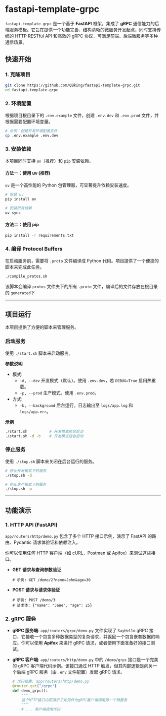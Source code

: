 # fastapi-template-grpc

`fastapi-template-grpc` 是一个基于 **FastAPI** 框架，集成了 **gRPC** 通信能力的后端服务模板。它旨在提供一个功能完善、结构清晰的微服务开发起点，同时支持传统的 HTTP RESTful API 和高效的 gRPC 协议，可满足前端、后端微服务等多种通信场景。

## 快速开始

### 1\. 克隆项目

```bash
git clone https://github.com/QBking/fastapi-template-grpc.git
cd fastapi-template-grpc
```

### 2\. 环境配置

根据项目根目录下的 `.env.example` 文件，创建 `.env.dev` 和 `.env.prod` 文件，并根据需要配置环境变量。

```bash
# 示例：创建开发环境配置文件
cp .env.example .env.dev
```

### 3\. 安装依赖

本项目同时支持 `uv`（推荐）和 `pip` 安装依赖。

#### 方法一：使用 uv (推荐)

`uv` 是一个高性能的 Python 包管理器，可显著提升依赖安装速度。

```bash
# 安装 uv
pip install uv

# 安装所有依赖
uv sync
```

#### 方法二：使用 pip

```bash
pip install -r requirements.txt
```

### 4\. 编译 Protocol Buffers

在启动服务前，需要将 `.proto` 文件编译成 Python 代码。项目提供了一个便捷的脚本来完成此任务。

```bash
./compile_protos.sh
```

该脚本会编译 `protos` 文件夹下的所有 `.proto` 文件，编译后的文件存放在根目录的 `generated`下

-----

## 项目运行

本项目提供了方便的脚本来管理服务。

### 启动服务

使用 `./start.sh` 脚本来启动服务。

**参数说明**  
- 模式:  
  - `-d, --dev`   开发模式（默认）。使用 `.env.dev`，若 `DEBUG=True` 启用热重载。  
  - `-p, --prod`  生产模式。使用 `.env.prod`。  
- 方式:  
  - `-b, --background`  后台运行，日志输出至 `logs/app.log` 和 `logs/app.err`。  

**示例**  
```bash
./start.sh          # 开发模式前台启动
./start.sh -d -b    # 开发模式后台启动
```

### 停止服务

使用 `./stop.sh` 脚本来关闭在后台运行的服务。

```bash
# 停止开发模式下的服务
./stop.sh -d

# 停止生产模式下的服务
./stop.sh -p
```

-----

## 功能演示

### 1\. HTTP API (FastAPI)

`app/routers/http/demo.py` 包含了多个 HTTP 接口示例，演示了 FastAPI 的路由、Pydantic 请求体验证和依赖注入。

你可以使用任何 HTTP 客户端（如 cURL、Postman 或 Apifox）来测试这些接口。

  * **GET 请求与查询参数验证**
    ```
    # 示例: GET /demo/2?name=John&age=30
    ```
  * **POST 请求与请求体验证**
    ```
    # 示例: POST /demo/3
    # 请求体: {"name": "Jane", "age": 25}
    ```

### 2\. gRPC 服务

  * **gRPC 服务端**:
    `app/routers/grpc/demo.py` 文件实现了 `SayHello` gRPC 接口，它接收一个包含多种数据类型的复杂请求，并返回一个包含嵌套数据的响应。你可以使用 **Apifox** 来进行 gRPC 请求，或者使用下面准备好的接口测试。

  * **gRPC 客户端**:
    `app/routers/http/demo.py` 中的 `/demo/grpc` 接口是一个完美的 gRPC 客户端代码示例。该接口通过 HTTP 触发，但其内部逻辑是向另一个后端 gRPC 服务（由 `.env` 文件配置）发起 gRPC 请求。

    ```python
    # 代码位置: app/routers/http/demo.py
    @router.get("/grpc")
    def demo_grpc():
        """
        这个HTTP接口内部演示了如何作为gRPC客户端调用另一个微服务
        """
        # ... 客户端调用代码
    ```
